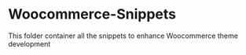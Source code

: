 # Woocommerce-Snippets

This folder container all the snippets to enhance Woocommerce theme development